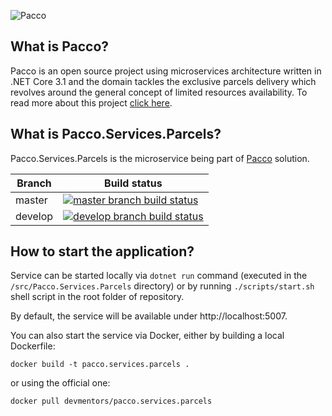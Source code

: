 ![Pacco](https://raw.githubusercontent.com/devmentors/Pacco/master/assets/pacco_logo.png)

**What is Pacco?**
----------------

Pacco is an open source project using microservices architecture written in .NET Core 3.1 and the domain tackles the exclusive parcels delivery which revolves around the general concept of limited resources availability. To read more about this project [click here](https://github.com/devmentors/Pacco).

**What is Pacco.Services.Parcels?**
----------------

Pacco.Services.Parcels is the microservice being part of [Pacco](https://github.com/devmentors/Pacco) solution.

|Branch             |Build status                                                  
|-------------------|-----------------------------------------------------
|master             |[![master branch build status](https://api.travis-ci.org/devmentors/Pacco.Services.Parcels.svg?branch=master)](https://travis-ci.org/devmentors/Pacco.Services.Parcels)
|develop            |[![develop branch build status](https://api.travis-ci.org/devmentors/Pacco.Services.Parcels.svg?branch=develop)](https://travis-ci.org/devmentors/Pacco.Services.Parcels/branches)

**How to start the application?**
----------------

Service can be started locally via `dotnet run` command (executed in the `/src/Pacco.Services.Parcels` directory) or by running `./scripts/start.sh` shell script in the root folder of repository.

By default, the service will be available under http://localhost:5007.

You can also start the service via Docker, either by building a local Dockerfile: 

`docker build -t pacco.services.parcels .` 

or using the official one: 

`docker pull devmentors/pacco.services.parcels`